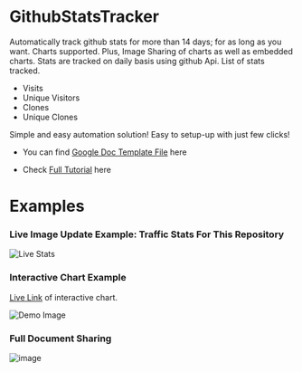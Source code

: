 # GithubStatsTracker
Automatically track github stats for more than 14 days; for as long as you want. Charts supported. Plus, Image Sharing of charts as well as embedded charts. Stats are tracked on daily basis using github Api. List of stats tracked.

* Visits
* Unique Visitors
* Clones
* Unique Clones

Simple and easy automation solution! Easy to setup-up with just few clicks!

* You can find [Google Doc Template File](https://docs.google.com/spreadsheets/d/1xPwOnH4kTf_tGZEnHvxWXrxcfgqDqM-3CowPfzXKRm8/edit?usp=sharing) here

* Check [Full Tutorial](https://nirav-madhani.netlify.app/posts/how-to-store-your-github-stats-for-more-than-14-days/) here

# Examples

### Live Image Update Example: Traffic Stats For This Repository
![Live Stats](https://docs.google.com/spreadsheets/d/e/2PACX-1vRpQWfmElUl5p6sUCKp-TYJPMXfNF9tHqf5gH8BkF-N92uW94fxWyLK2psixOjZ4SxtDe-SCDG_7rPg/pubchart?oid=106241412&format=image)

### Interactive Chart Example
[Live Link](https://docs.google.com/spreadsheets/u/2/d/e/2PACX-1vRpQWfmElUl5p6sUCKp-TYJPMXfNF9tHqf5gH8BkF-N92uW94fxWyLK2psixOjZ4SxtDe-SCDG_7rPg/pubchart?oid=2004236886&format=interactive) of interactive chart.

![Demo Image](https://user-images.githubusercontent.com/77914957/164983370-f639bebf-bae7-4c61-9cc5-ea3e7ef88905.png)

### Full Document Sharing
![image](https://user-images.githubusercontent.com/77914957/164983437-6bcfc36d-93a2-46c3-ad86-9b7321e90da9.png)
